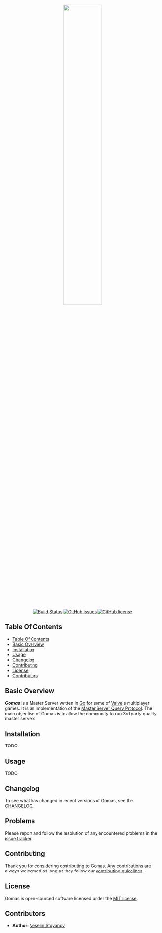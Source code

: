 <p align="center"><img width=50% src="https://github.com/veskoy/gomas/blob/master/media/Logo.png"></p>

<p align="center">
<a href="https://travis-ci.org/veskoy/gomas"><img src="https://travis-ci.org/veskoy/gomas.svg?branch=master" alt="Build Status"></a>
<a href="https://github.com/veskoy/gomas/issues"><img src="https://img.shields.io/github/issues/veskoy/gomas.svg" alt="GitHub issues"></a>
<a href="https://raw.githubusercontent.com/veskoy/gomas/master/LICENSE"><img src="https://img.shields.io/badge/license-MIT-blue.svg" alt="GitHub license"></a>
</p>

## Table Of Contents
* [Table Of Contents](#table-of-contents)
* [Basic Overview](#basic-overview)
* [Installation](#installation)
* [Usage](#usage)
* [Changelog](#changelog)
* [Contributing](#contributing)
* [License](#license)
* [Contributors](#contributors)

## Basic Overview
***Gomas*** is a Master Server written in [Go](https://golang.org/) for some of [Valve](http://www.valvesoftware.com/)'s multiplayer games. It is an implementation of the [Master Server Query Protocol](https://developer.valvesoftware.com/wiki/Master_Server_Query_Protocol). The main objective of Gomas is to allow the community to run 3rd party quality master servers.

## Installation
TODO

## Usage
TODO

## Changelog
To see what has changed in recent versions of Gomas, see the [CHANGELOG](https://github.com/veskoy/gomas/blob/master/CHANGELOG.md).

## Problems
Please report and follow the resolution of any encountered problems in the [issue tracker](https://github.com/veskoy/gomas/issues).

## Contributing
Thank you for considering contributing to Gomas. Any contributions are always welcomed as long as they follow our [contributing guidelines](https://github.com/veskoy/gomas/blob/master/CONTRIBUTING.md).

## License
Gomas is open-sourced software licensed under the [MIT license](http://opensource.org/licenses/MIT).

## Contributors
* **Author:** [Veselin Stoyanov](https://github.com/veskoy)
